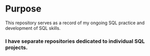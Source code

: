 # Purpose

This repository serves as a record of my ongoing SQL practice and development of SQL skills.

### I have separate repositories dedicated to individual SQL projects.
